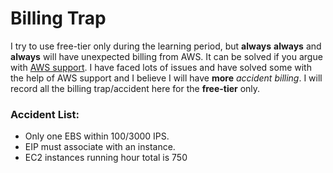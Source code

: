 # Billing Trap

I try to use free-tier only during the learning period, but **always** **always** and **always** will have unexpected billing from AWS. It can be solved if you argue with [AWS support](https://console.aws.amazon.com/support/home?region=eu-west-1#). I have faced lots of issues and have solved some with the help of AWS support and I believe I will have **more**  _accident billing_. I will record all the billing trap/accident here for the __free-tier__ only.

### Accident List:
* Only one EBS within 100/3000 IPS.
* EIP must associate with an instance.
* EC2 instances running hour total is 750




